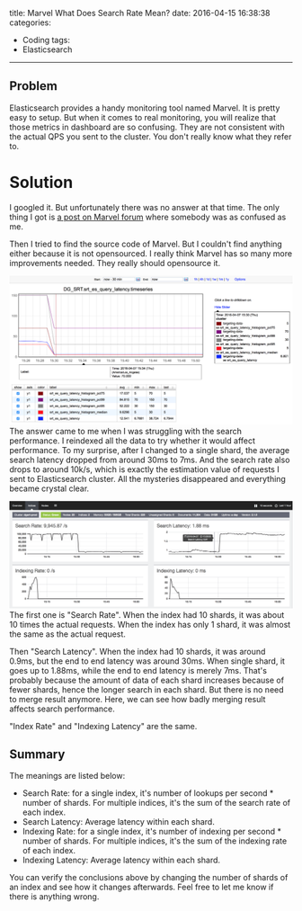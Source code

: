 title: Marvel What Does Search Rate Mean?
date: 2016-04-15 16:38:38
categories:
  - Coding
tags:
  - Elasticsearch
---

## Problem

Elasticsearch provides a handy monitoring tool named Marvel. It is pretty easy to setup. But when it comes to real monitoring, you will realize that those metrics in dashboard are so confusing. They are not consistent with the actual QPS you sent to the cluster. You don't really know what they refer to. 

# Solution

I googled it. But unfortunately there was no answer at that time. The only thing I got is [a post on Marvel forum](https://discuss.elastic.co/t/marvel-what-does-the-search-rate-mean/35260) where somebody was as confused as me. 

Then I tried to find the source code of Marvel. But I couldn't find anything either because it is not opensourced. I really think Marvel has so many more improvements needed. They really should opensource it. 

![Average Search Latency](/images/search_latency_after.png)
The answer came to me when I was struggling with the search performance. I reindexed all the data to try whether it would affect performance. To my surprise, after I changed to a single shard, the average search latency dropped from around 30ms to 7ms. And the search rate also drops to around 10k/s, which is exactly the estimation value of requests I sent to Elasticsearch cluster. All the mysteries disappeared and everything became crystal clear. 

![Marvel Dashboard](/images/latency_before.png)
The first one is "Search Rate". When the index had 10 shards, it was about 10 times the actual requests. When the index has only 1 shard, it was almost the same as the actual request. 

Then "Search Latency". When the index had 10 shards, it was around 0.9ms, but the end to end latency was around 30ms. When single shard, it goes up to 1.88ms, while the end to end latency is merely 7ms. That's probably because the amount of data of each shard increases because of fewer shards, hence the longer search in each shard. But there is no need to merge result anymore. Here, we can see how badly merging result affects search performance.

"Index Rate" and "Indexing Latency" are the same. 

## Summary

The meanings are listed below:

* Search Rate: for a single index, it's number of lookups per second * number of shards. For multiple indices, it's the sum of the search rate of each index. 
* Search Latency: Average latency within each shard. 
* Indexing Rate: for a single index, it's number of indexing per second * number of shards. For multiple indices, it's the sum of the indexing rate of each index. 
* Indexing Latency: Average latency within each shard. 
  
You can verify the conclusions above by changing the number of shards of an index and see how it changes afterwards. Feel free to let me know if there is anything wrong. 
